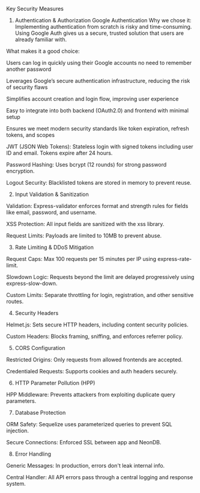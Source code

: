 

Key Security Measures

1. Authentication & Authorization
Google Authentication
Why we chose it:
Implementing authentication from scratch is risky and time-consuming. Using Google Auth gives us a secure, trusted solution that users are already familiar with.

What makes it a good choice:

Users can log in quickly using their Google accounts no need to remember another password

Leverages Google’s secure authentication infrastructure, reducing the risk of security flaws

Simplifies account creation and login flow, improving user experience

Easy to integrate into both backend (OAuth2.0) and frontend with minimal setup

Ensures we meet modern security standards like token expiration, refresh tokens, and scopes


JWT (JSON Web Tokens): Stateless login with signed tokens including user ID and email. Tokens expire after 24 hours.

Password Hashing: Uses bcrypt (12 rounds) for strong password encryption.

Logout Security: Blacklisted tokens are stored in memory to prevent reuse.

2. Input Validation & Sanitization

Validation: Express-validator enforces format and strength rules for fields like email, password, and username.

XSS Protection: All input fields are sanitized with the xss library.

Request Limits: Payloads are limited to 10MB to prevent abuse.

3. Rate Limiting & DDoS Mitigation

Request Caps: Max 100 requests per 15 minutes per IP using express-rate-limit.

Slowdown Logic: Requests beyond the limit are delayed progressively using express-slow-down.

Custom Limits: Separate throttling for login, registration, and other sensitive routes.

4. Security Headers

Helmet.js: Sets secure HTTP headers, including content security policies.

Custom Headers: Blocks framing, sniffing, and enforces referrer policy.

5. CORS Configuration

Restricted Origins: Only requests from allowed frontends are accepted.

Credentialed Requests: Supports cookies and auth headers securely.

6. HTTP Parameter Pollution (HPP)

HPP Middleware: Prevents attackers from exploiting duplicate query parameters.

7. Database Protection

ORM Safety: Sequelize uses parameterized queries to prevent SQL injection.

Secure Connections: Enforced SSL between app and NeonDB.

8. Error Handling

Generic Messages: In production, errors don't leak internal info.

Central Handler: All API errors pass through a central logging and response system.